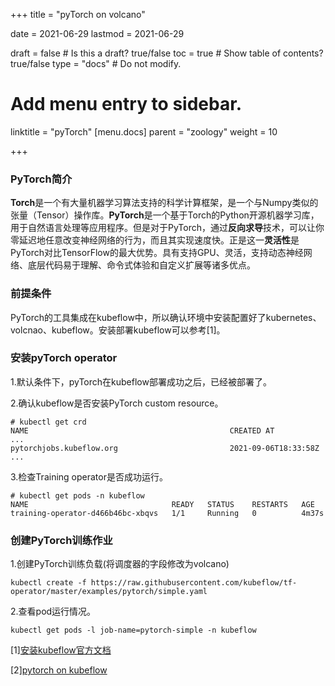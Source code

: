+++
title =  "pyTorch on volcano"

date = 2021-06-29
lastmod = 2021-06-29

draft = false  # Is this a draft? true/false
toc = true  # Show table of contents? true/false
type = "docs"  # Do not modify.

# Add menu entry to sidebar.
linktitle = "pyTorch"
[menu.docs]
  parent = "zoology"
  weight = 10

+++



### PyTorch简介

**Torch**是一个有大量机器学习算法支持的科学计算框架，是一个与Numpy类似的张量（Tensor）操作库。**PyTorch**是一个基于Torch的Python开源机器学习库，用于自然语言处理等应用程序。但是对于PyTorch，通过**反向求导**技术，可以让你零延迟地任意改变神经网络的行为，而且其实现速度快。正是这一**灵活性**是PyTorch对比TensorFlow的最大优势。具有支持GPU、灵活，支持动态神经网络、底层代码易于理解、命令式体验和自定义扩展等诸多优点。

### 前提条件

PyTorch的工具集成在kubeflow中，所以确认环境中安装配置好了kubernetes、volcnao、kubeflow。安装部署kubeflow可以参考[1]。

### 安装pyTorch operator

1.默认条件下，pyTorch在kubeflow部署成功之后，已经被部署了。

2.确认kubeflow是否安装PyTorch custom resource。

```
# kubectl get crd
NAME                                             CREATED AT
...
pytorchjobs.kubeflow.org                         2021-09-06T18:33:58Z
...
```

3.检查Training operator是否成功运行。

```
# kubectl get pods -n kubeflow
NAME                                READY   STATUS    RESTARTS   AGE
training-operator-d466b46bc-xbqvs   1/1     Running   0          4m37s
```



### 创建PyTorch训练作业

1.创建PyTorch训练负载(将调度器的字段修改为volcano)

```
kubectl create -f https://raw.githubusercontent.com/kubeflow/tf-operator/master/examples/pytorch/simple.yaml
```

2.查看pod运行情况。

```
kubectl get pods -l job-name=pytorch-simple -n kubeflow
```



[1][安装kubeflow官方文档](https://www.kubeflow.org/docs/started/installing-kubeflow/)

[2][pytorch on kubeflow](https://www.kubeflow.org/docs/components/training/pytorch/)
